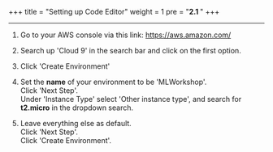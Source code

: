 
+++
title = "Setting up Code Editor"
weight = 1
pre = "<b>2.1 </b>"
+++

___

1. Go to your AWS console via this link: https://aws.amazon.com/

2. Search up 'Cloud 9' in the search bar and click on the first option.

3. Click 'Create Environment'

4. Set the **name** of your environment to be 'MLWorkshop'.\
   Click 'Next Step'.\
   Under 'Instance Type' select 'Other instance type', and search for **t2.micro** in the dropdown search.
   
5. Leave everything else as default.\
   Click 'Next Step'.\
   Click 'Create Environment'.
